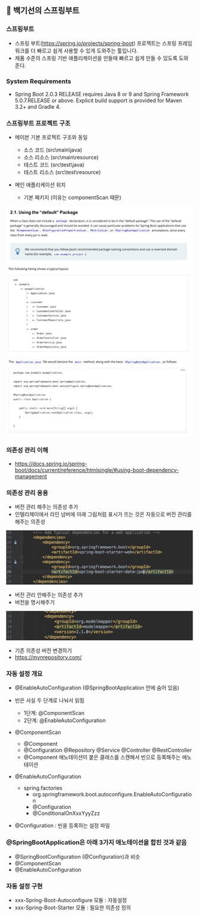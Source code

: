 ## :book: 백기선의 스프링부트

### 스프링부트

- 스프링 부트(https://spring.io/projects/spring-boot) 프로젝트는 스프링 프레임워크를 
더 빠르고 쉽게 사용할 수 있게 도와주는 툴입니다.
- 제품 수준의 스프링 기반 애플리케이션을 만들때 빠르고 쉽게 만들 수 있도록 도와준다.


### System Requirements

- Spring Boot 2.0.3 RELEASE requires Java 8 or 9 and Spring Framework 5.0.7.RELEASE or above.
Explicit build support is provided for Maven 3.2+ and Gradle 4.


### 스프링부트 프로젝트 구조

- 메이븐 기본 프로젝트 구조와 동일
  - 소스 코드 (src\main\java)
  - 소스 리소스 (src\main\resource)
  - 테스트 코드 (src\test\java)
  - 테스트 리소스 (src\test\resource)

- 메인 애플리케이션 위치
  - 기본 패키지 (이유는 componentScan 때문)

![defaultPackage](./image/defaultPackage.png)
![package1](./image/package1.png)
![pacakge2](./image/package2.png)


### 의존성 관리 이해

- https://docs.spring.io/spring-boot/docs/current/reference/htmlsingle/#using-boot-dependency-management


### 의존성 관리 응용

- 버전 관리 해주는 의존성 추가
- 인텔리제이에서 라인 넘버에 아래 그림처럼 표시가 뜨는 것은 자동으로 버전 관리를 해주는 의존성

![의존성](./image/의존성.png)


- 버전 관리 안해주는 의존성 추가
- 버전을 명시해주기

![의존성2](./image/의존성2.png)


- 기존 의존성 버전 변경하기
- https://mvnrepository.com/


### 자동 설정 개요

- @EnableAutoConfiguration (@SpringBootApplication 안에 숨어 있음)
- 빈은 사실 두 단계로 나눠서 읽힘
  - 1단계: @ComponentScan
  - 2단계: @EnableAutoConfiguration
  
- @ComponentScan
  - @Component
  - @Configuration @Repository @Service @Controller @RestController
  - @Component 애노테이션이 붙은 클래스를 스캔해서 빈으로 등록해주는 애노테이션
  
- @EnableAutoConfiguration
  - spring.factories
    - org.springframework.boot.autoconfigure.EnableAutoConfiguration
    - @Configuration
    - @ConditionalOnXxxYyyZzz
  
- @Configuration : 빈을 등록하는 설정 파일
  
### @SpringBootApplication은 아래 3가지 애노테이션을 합친 것과 같음 
- @SpringBootConfiguration (@Configuration)과 비슷
- @ComponentScan
- @EnableAutoConfiguration


### 자동 설정 구현

- xxx-Spring-Boot-Autoconfigure 모듈 : 자동설정
- xxx-Spring-Boot-Starter 모듈 : 필요한 의존성 정의
